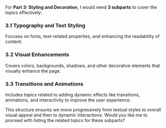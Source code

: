 For **Part 3: Styling and Decoration**, I would need **3 subparts** to cover the topics effectively:

### **3.1 Typography and Text Styling**

Focuses on fonts, text-related properties, and enhancing the readability of content.

### **3.2 Visual Enhancements**

Covers colors, backgrounds, shadows, and other decorative elements that visually enhance the page.

### **3.3 Transitions and Animations**

Includes topics related to adding dynamic effects like transitions, animations, and interactivity to improve the user experience.

This structure ensures we move progressively from textual styles to overall visual appeal and then to dynamic interactions. Would you like me to proceed with listing the related topics for these subparts?